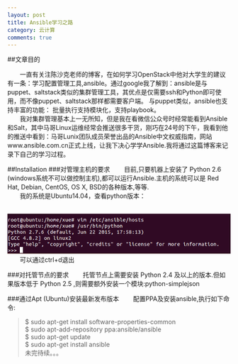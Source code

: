 ```yaml
---
layout: post
title: Ansible学习之路
category: 云计算
comments: true
---
```

##文章目的



&emsp;&emsp;一直有关注陈沙克老师的博客，在如何学习OpenStack中他对大学生的建议有一条：学习配置管理工具,ansible。通过google我了解到：ansible是与puppet、saltstack类似的集群管理工具，其优点是仅需要ssh和Python即可使用，而不像puppet、saltstack那样都需要客户端。 与puppet类似，ansible也支持丰富的功能： 批量执行支持模块化，支持playbook。  
&emsp;&emsp;我对集群管理基本上一无所知，但是我在看微信公众号时经常能看到Ansible和Salt，其中马哥Linux运维经常会推送很多干货，刚巧在24号的下午，我看到他的推送中看到：马哥Lunix团队成员荣誉出品的Ansible中文权威指南，网站www.ansible.com.cn正式上线，让我下决心学学Ansible.我将通过这篇博客来记录下自己的学习过程。


##Installation
###对管理主机的要求
&emsp;&emsp;目前,只要机器上安装了 Python 2.6 (windows系统不可以做控制主机),都可以运行Ansible.主机的系统可以是 Red Hat, Debian, CentOS, OS X, BSD的各种版本,等等.  
&emsp;&emsp;我的系统是Ubuntu14.04，查看python版本：

&emsp;&emsp;![show_python_version](/img/2015/12/29/show_python_version.png "show_python_version")<br>
&emsp;&emsp;可以通过ctrl+d退出

###对托管节点的要求
&emsp;&emsp;托管节点上需要安装 Python 2.4 及以上的版本.但如果版本低于 Python 2.5 ,则需要额外安装一个模块:python-simplejson

###通过Apt (Ubuntu)安装最新发布版本
&emsp;&emsp;配置PPA及安装ansible,执行如下命令:  
>$ sudo apt-get install software-properties-common  
$ sudo apt-add-repository ppa:ansible/ansible  
$ sudo apt-get update  
$ sudo apt-get install ansible  
未完待续。。。
